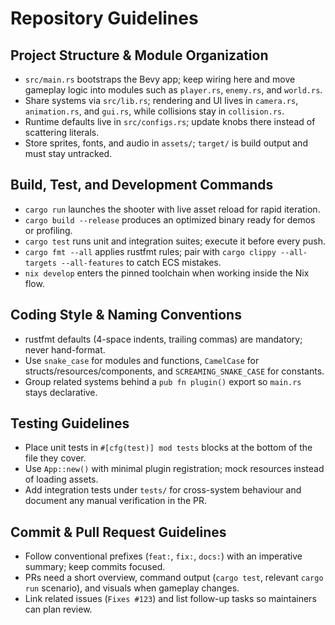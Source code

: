 # Repository Guidelines

## Project Structure & Module Organization
- `src/main.rs` bootstraps the Bevy app; keep wiring here and move gameplay logic into modules such as `player.rs`, `enemy.rs`, and `world.rs`.
- Share systems via `src/lib.rs`; rendering and UI lives in `camera.rs`, `animation.rs`, and `gui.rs`, while collisions stay in `collision.rs`.
- Runtime defaults live in `src/configs.rs`; update knobs there instead of scattering literals.
- Store sprites, fonts, and audio in `assets/`; `target/` is build output and must stay untracked.

## Build, Test, and Development Commands
- `cargo run` launches the shooter with live asset reload for rapid iteration.
- `cargo build --release` produces an optimized binary ready for demos or profiling.
- `cargo test` runs unit and integration suites; execute it before every push.
- `cargo fmt --all` applies rustfmt rules; pair with `cargo clippy --all-targets --all-features` to catch ECS mistakes.
- `nix develop` enters the pinned toolchain when working inside the Nix flow.

## Coding Style & Naming Conventions
- rustfmt defaults (4-space indents, trailing commas) are mandatory; never hand-format.
- Use `snake_case` for modules and functions, `CamelCase` for structs/resources/components, and `SCREAMING_SNAKE_CASE` for constants.
- Group related systems behind a `pub fn plugin()` export so `main.rs` stays declarative.

## Testing Guidelines
- Place unit tests in `#[cfg(test)] mod tests` blocks at the bottom of the file they cover.
- Use `App::new()` with minimal plugin registration; mock resources instead of loading assets.
- Add integration tests under `tests/` for cross-system behaviour and document any manual verification in the PR.

## Commit & Pull Request Guidelines
- Follow conventional prefixes (`feat:`, `fix:`, `docs:`) with an imperative summary; keep commits focused.
- PRs need a short overview, command output (`cargo test`, relevant `cargo run` scenario), and visuals when gameplay changes.
- Link related issues (`Fixes #123`) and list follow-up tasks so maintainers can plan review.
